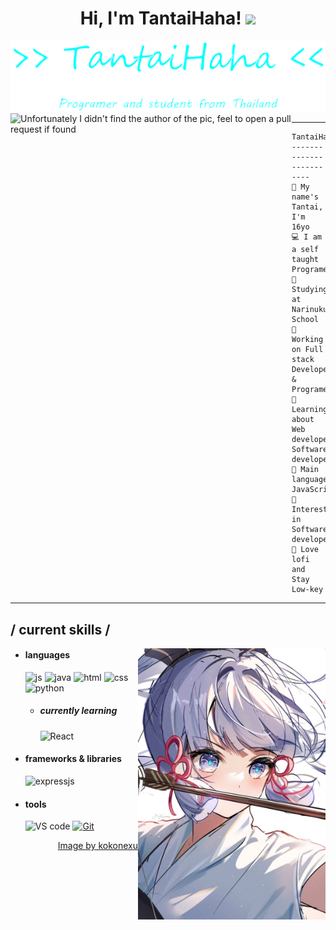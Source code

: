 <h1 align="center">
Hi, I'm TantaiHaha!   <img src="chipi-chipi-chapa-chapa.gif" height="40px">
</h1>
<img src="https://github.com/tantaihaha4487/tantaihaha4487/blob/main/logo.png" alt="logo">
<br>
<img align="left" src="https://raw.githubusercontent.com/laynH/Anime-Girls-Holding-Programming-Books/master/C%2B%2B/Sakura_Nene_CPP.jpg" alt="Unfortunately I didn't find the author of the pic, feel to open a pull request if found" width="450" />
<hr>

```
TantaiHaha4487@github
-------------------------
👋 My name's Tantai, I'm 16yo
💻 I am a self taught Programer
🧾 Studying at Narinukun School
🔭 Working on Full stack Developer & Programer
🌱 Learning about Web developer, Software developer
🌟 Main languages: JavaScript
🚩 Interested in Software developer
🎵 Love lofi and Stay Low-key
```
<hr>

<h2> / current skills / </h2>
<img align="right" width="300"alt="ayaka" src="https://github.com/tantaihaha4487/tantaihaha4487/blob/main/ayaka.jpg"/>

- <h4> languages </h4>
  <img src = "https://img.shields.io/badge/JavaScript-323330?style=for-the-badge&logo=javascript&logoColor=F7DF1E" alt = "js" />
  <img src = "https://img.shields.io/badge/java-%23ED8B00.svg?style=for-the-badge&logo=java&logoColor=white" alt = "java" />
  <img src = "https://img.shields.io/badge/HTML5-E34F26?style=for-the-badge&logo=html5&logoColor=white" alt = "html" />
  <img src = "https://img.shields.io/badge/CSS3-1572B6?style=for-the-badge&logo=css3&logoColor=white" alt = "css" />
  <img src="https://img.shields.io/badge/Python-blue.svg?style=for-the-badge&logo=python&logoColor=white" alt="python">
  
  - <h5> currently learning </h5>
    <img src = "https://img.shields.io/badge/React-%2320232a.svg?style=for-the-badge&logo=react&logoColor=%2361DAFB" alt = "React" />
  
- <h4> frameworks & libraries </h4>
  <!-- <img src = "https://img.shields.io/badge/React-%2320232a.svg?style=for-the-badge&logo=react&logoColor=%2361DAFB" alt = "React" /> -->
   <img src = "https://img.shields.io/badge/express.js-%23404d59.svg?style=for-the-badge&logo=express&logoColor=%2361DAFB" alt = "expressjs" />
   
- <h4> tools</h4>
   <img src = "https://img.shields.io/badge/Visual%20Studio%20Code-0078d7.svg?style=for-the-badge&logo=visual-studio-code&logoColor=white" alt = "VS code" />
   <a href="#"><img alt="Git" src="https://img.shields.io/badge/Git%20-%23F05033.svg?style=for-the-badge&logo=git&logoColor=white"></a>
   
<div align="right">
<a href="https://twitter.com/kokonexu">Image by kokonexu</a>
  </div>
   
